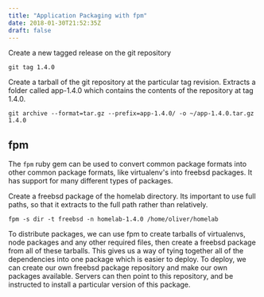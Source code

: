```yaml
---
title: "Application Packaging with fpm"
date: 2018-01-30T21:52:35Z
draft: false
---
```


Create a new tagged release on the git repository

```
git tag 1.4.0
```

Create a tarball of the git repository at the particular tag revision. Extracts a folder called app-1.4.0 which contains the contents of the repository at tag 1.4.0.

```
git archive --format=tar.gz --prefix=app-1.4.0/ -o ~/app-1.4.0.tar.gz 1.4.0
```

fpm
---

The `fpm` ruby gem can be used to convert common package formats into other common package formats, like virtualenv's into freebsd packages. It has support for many different types of packages.

Create a freebsd package of the homelab directory. Its important to use full paths, so that it extracts to the full path rather than relatively.

```
fpm -s dir -t freebsd -n homelab-1.4.0 /home/oliver/homelab
```

To distribute packages, we can use fpm to create tarballs of virtualenvs, node packages and any other required files, then create a freebsd package from all of these tarballs. This gives us a way of tying together all of the dependencies into one package which is easier to deploy. To deploy, we can create our own freebsd package repository and make our own packages available. Servers can then point to this repository, and be instructed to install a particular version of this package.
